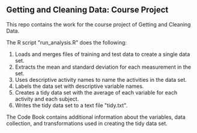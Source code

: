 ## Getting and Cleaning Data: Course Project

This repo contains the work for the course project of Getting and Cleaning Data.

The R script "run_analysis.R" does the following:

1. Loads and merges files of training and test data to create a single data set.
2. Extracts the mean and standard deviation for each measurement in the set.
3. Uses descriptive activity names to name the activities in the data set.
4. Labels the data set with descriptive variable names.
5. Creates a tidy data set with the average of each variable for each activity and each subject.
6. Writes the tidy data set to a text file "tidy.txt".

The Code Book contains additional information about the variables, data collection, and transformations used in creating the tidy data set.
